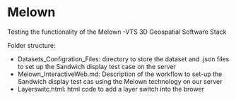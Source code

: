 # Melown
Testing the functionality of the Melown -VTS 3D Geospatial Software Stack  

Folder structure: 
+ Datasets_Configration_Files: directory to store the dataset and .json files to set up the Sandwich display test case on the server
+ Melown_InteractiveWeb.md: Description of the workflow to set-up the Sandwich display test cas using the Melown technology on our server
+ Layerswitc.html: html code to add a layer switch into the brower
